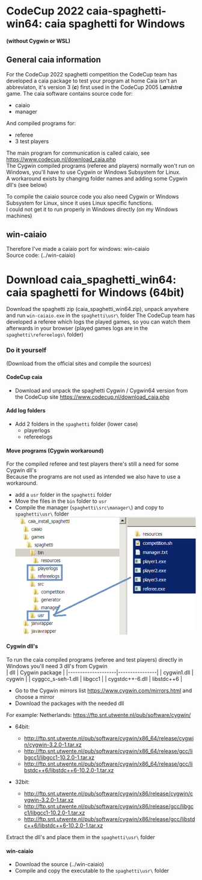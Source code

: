 # CodeCup 2022 caia-spaghetti-win64: caia spaghetti for Windows
#### (without Cygwin or WSL)
## General caia information
For the CodeCup 2022 spaghetti competition the CodeCup team has developed a caia package to test your program at home
Caia isn't an abbreviaton, it's version 3 (***c***) first used in the CodeCup 2005 L***a***m***i***str***a*** game.
The caia software contains source code for:
- caiaio
- manager

And compiled programs for:
- referee
- 3 test players

The main program for communication is called caiaio, see <https://www.codecup.nl/download_caia.php>  
The Cygwin compiled programs (referee and players) normally won't run on Windows, you'll have to use Cygwin or Windows Subsystem for Linux.  
A workaround exists by changing folder names and adding some Cygwin dll's (see below)  

To compile the caiaio source code you also need Cygwin or Windows Subsystem for Linux, since it uses Linux specific functions.  
I could not get it to run properly in Windows directly (on my Windows machines)
## win-caiaio
Therefore I've made a caiaio port for windows: win-caiaio  
Source code: (../win-caiaio)  

# Download caia_spaghetti_win64: caia spaghetti for Windows (64bit)
Download the spaghetti zip (caia_spaghetti_win64.zip), unpack anywhere and run `win-caiaio.exe` in the `spaghetti\usr\` folder
The CodeCup team has developed a referee which logs the played games, so you can watch them afterwards in your browser
(played games logs are in the `spaghetti\refereelogs\` folder)

### Do it yourself
(Download from the official sites and compile the sources)
#### CodeCup caia
- Download and unpack the spaghetti Cygwin / Cygwin64 version from the CodeCup site <https://www.codecup.nl/download_caia.php>
#### Add log folders
- Add 2 folders in the `spaghetti` folder (lower case)
  - playerlogs
  - refereelogs

#### Move programs (Cygwin workaround)
For the compiled referee and test players there's still a need for some Cygwin dll's  
Because the programs are not used as intended we also have to use a workaround.
- add a `usr` folder in the `spaghetti` folder
- Move the files in the `bin` folder to `usr`
- Compile the manager (`spaghetti\src\manager\`) and copy to `spaghetti\usr\` folder  
![](./caia-move-files.png)

#### Cygwin dll's
To run the caia compiled programs (referee and test players) directly in Windows you'll need 3 dll's from Cygwin  
| dll                | Cygwin package |
|--------------------|----------------|
| cygwin1.dll        | cygwin         |
| cyggcc_s-seh-1.dll | libgcc1        |
| cygstdc++-6.dll    | libstdc++6     |
- Go to the Cygwin mirrors list <https://www.cygwin.com/mirrors.html> and choose a mirror
- Download the packages with the needed dll

For example:
Netherlands: <https://ftp.snt.utwente.nl/pub/software/cygwin/>  
- 64bit:
  - <http://ftp.snt.utwente.nl/pub/software/cygwin/x86_64/release/cygwin/cygwin-3.2.0-1.tar.xz>
  - <http://ftp.snt.utwente.nl/pub/software/cygwin/x86_64/release/gcc/libgcc1/libgcc1-10.2.0-1.tar.xz>
  - <http://ftp.snt.utwente.nl/pub/software/cygwin/x86_64/release/gcc/libstdc++6/libstdc++6-10.2.0-1.tar.xz>

- 32bit:
  - <http://ftp.snt.utwente.nl/pub/software/cygwin/x86/release/cygwin/cygwin-3.2.0-1.tar.xz>
  - <http://ftp.snt.utwente.nl/pub/software/cygwin/x86/release/gcc/libgcc1/libgcc1-10.2.0-1.tar.xz>
  - <http://ftp.snt.utwente.nl/pub/software/cygwin/x86/release/gcc/libstdc++6/libstdc++6-10.2.0-1.tar.xz>

Extract the dll's and place them in the `spaghetti\usr\` folder  

#### win-caiaio
- Download the source (../win-caiaio)
- Compile and copy the executable to the `spaghetti\usr\` folder
